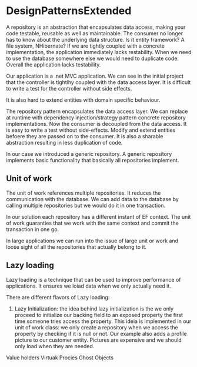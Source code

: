 # DesignPatternsExtended

A repository is an abstraction that encapsulates data access, making your code testable, reusable as well as maintainable.
The consumer no longer has to know about the underlying data structure. Is it entity framework? A file system, NHibernate?
If we are tightly coupled with a concrete implementation, the application immediately lacks restability.
When we need to use the database somewhere else we would need to duplicate code.
Overall the application lacks testability.

Our application is a .net MVC application. We can see in the initial project that the controller is tightlhy coupled with the data access layer.
It is difficult to write a test for the controller without side effects.

It is also hard to extend entities with domain specific behaviour.

The repository pattern encapsulates the data access layer.
We can replace at runtime with dependency injection/strategy pattern concrete repository implementations.
Now the consumer is decoupled from the data access.
It is easy to write a test without side-effects.
Modify and extend entities befoere they are passed on to the consumer.
It is also a sharable abstraction resulting in less duplication of code.

In our case we introduced a generic repository. A generic repository implements basic functionality that basically all repositories implement.

## Unit of work

The unit of work references multiple repositories. It reduces the communication with the database.
We can add data to the database by calling multiple repositories but we would do it in one transaction.

In our solution each repository has a different instant of EF context. The unit of work guaranties that we work with the same context and commit the transaction in one go.

In large applications we can run into the issue of large unit or work and loose sight of all the repositories that actually belong to it.

## Lazy loading

Lazy loading is a technique that can be used to improve performance of applications. It ensures we loiad data when we only actually need it.

There are different flavors of Lazy loading:

1. Lazy Initialization: the idea behind lazy initialization is the we only proceed to initialize our backing field to an exposed property the first time someone tries access the property. This ideia is implemented in our unit of work class: we only create a repository when we access the property by checking if it is null or not.
   Our example also adds a profile picture to our customer entity. Pictures are expensive and we should only load when they are needed.

Value holders
Virtuak Procies
Ghost Objects
